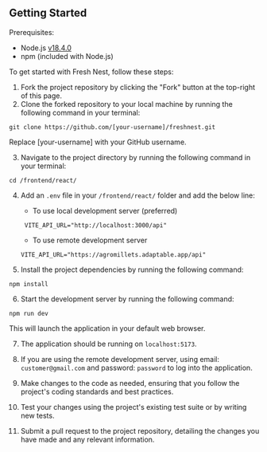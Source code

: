## Getting Started
Prerequisites: 
- Node.js [v18.4.0](https://nodejs.org/dist/v18.4.0/)
- npm (included with Node.js)

To get started with Fresh Nest, follow these steps:

1. Fork the project repository by clicking the "Fork" button at the top-right of this page.<br>
2. Clone the forked repository to your local machine by running the following command in your terminal:<br>

```
git clone https://github.com/[your-username]/freshnest.git
```

Replace [your-username] with your GitHub username.<br>

3. Navigate to the project directory by running the following command in your terminal: <br>

```
cd /frontend/react/
```

4. Add an `.env` file in your `/frontend/react/` folder and add the below line:

   - To use local development server (preferred)

    ```
     VITE_API_URL="http://localhost:3000/api"
    ```

   - To use remote development server

    ```
    VITE_API_URL="https://agromillets.adaptable.app/api"
    ```

5. Install the project dependencies by running the following command:

```
npm install
```

6. Start the development server by running the following command:

```
npm run dev
```

This will launch the application in your default web browser.

7. The application should be running on `localhost:5173`.

8. If you are using the remote development server, using email: `customer@gmail.com` and password: `password` to log into the application.

9. Make changes to the code as needed, ensuring that you follow the project's coding standards and best practices.

10. Test your changes using the project's existing test suite or by writing new tests.

11. Submit a pull request to the project repository, detailing the changes you have made and any relevant information.